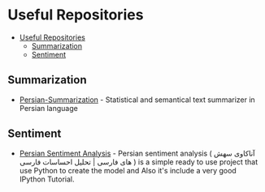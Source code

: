 # Useful Repositories

- [Useful Repositories](#useful-repositories)
  - [Summarization](#summarization)
  - [Sentiment](#sentiment)

## Summarization
- [Persian-Summarization](https://github.com/minasmz/Persian-Summarization) - Statistical and semantical text summarizer in Persian language
  
## Sentiment
- [Persian Sentiment Analysis](https://github.com/ashalogic/Persian-Sentiment-Analyzer) - Persian sentiment analysis ( آناکاوی سهش های فارسی | تحلیل احساسات فارسی ) is a simple ready to use project that use Python to create the model and Also it's include a very good IPython Tutorial.  